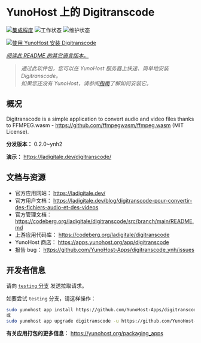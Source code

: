 <!--
注意：此 README 由 <https://github.com/YunoHost/apps/tree/master/tools/readme_generator> 自动生成
请勿手动编辑。
-->

# YunoHost 上的 Digitranscode

[![集成程度](https://dash.yunohost.org/integration/digitranscode.svg)](https://dash.yunohost.org/appci/app/digitranscode) ![工作状态](https://ci-apps.yunohost.org/ci/badges/digitranscode.status.svg) ![维护状态](https://ci-apps.yunohost.org/ci/badges/digitranscode.maintain.svg)

[![使用 YunoHost 安装 Digitranscode](https://install-app.yunohost.org/install-with-yunohost.svg)](https://install-app.yunohost.org/?app=digitranscode)

*[阅读此 README 的其它语言版本。](./ALL_README.md)*

> *通过此软件包，您可以在 YunoHost 服务器上快速、简单地安装 Digitranscode。*  
> *如果您还没有 YunoHost，请参阅[指南](https://yunohost.org/install)了解如何安装它。*

## 概况

Digitranscode is a simple application to convert audio and video files thanks to FFMPEG.wasm - https://github.com/ffmpegwasm/ffmpeg.wasm (MIT License).


**分发版本：** 0.2.0~ynh2

**演示：** <https://ladigitale.dev/digitranscode/>
## 文档与资源

- 官方应用网站： <https://ladigitale.dev/>
- 官方用户文档： <https://ladigitale.dev/blog/digitranscode-pour-convertir-des-fichiers-audio-et-des-videos>
- 官方管理文档： <https://codeberg.org/ladigitale/digitranscode/src/branch/main/README.md>
- 上游应用代码库： <https://codeberg.org/ladigitale/digitranscode>
- YunoHost 商店： <https://apps.yunohost.org/app/digitranscode>
- 报告 bug： <https://github.com/YunoHost-Apps/digitranscode_ynh/issues>

## 开发者信息

请向 [`testing` 分支](https://github.com/YunoHost-Apps/digitranscode_ynh/tree/testing) 发送拉取请求。

如要尝试 `testing` 分支，请这样操作：

```bash
sudo yunohost app install https://github.com/YunoHost-Apps/digitranscode_ynh/tree/testing --debug
或
sudo yunohost app upgrade digitranscode -u https://github.com/YunoHost-Apps/digitranscode_ynh/tree/testing --debug
```

**有关应用打包的更多信息：** <https://yunohost.org/packaging_apps>
